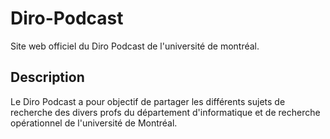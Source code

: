 # Diro-Podcast
Site web officiel du Diro Podcast de l'université de montréal.

## Description
Le Diro Podcast a pour objectif de partager les différents sujets de recherche des divers profs du département d'informatique et de recherche opérationnel de l'université de Montréal.